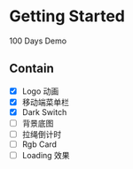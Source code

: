 # Getting Started

100 Days Demo

## Contain

- [x] Logo 动画
- [x] 移动端菜单栏
- [x] Dark Switch
- [ ] 背景底图
- [ ] 拉绳倒计时
- [ ] Rgb Card
- [ ] Loading 效果
